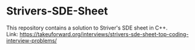 # Strivers-SDE-Sheet
This repository contains a solution to Striver's SDE sheet in C++.   
Link: https://takeuforward.org/interviews/strivers-sde-sheet-top-coding-interview-problems/
